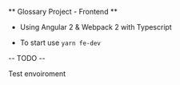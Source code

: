 ** Glossary Project - Frontend **

* Using Angular 2 & Webpack 2 with Typescript

* To start use `yarn fe-dev`

-- TODO --

Test envoiroment
